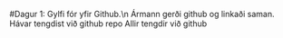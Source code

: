 #Dagur 1:
Gylfi fór yfir Github.\n
Ármann gerði github og linkaði saman. 
Hávar tengdist við github repo
Allir tengdir við github
